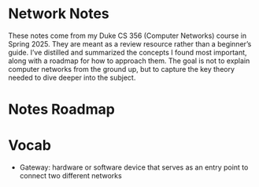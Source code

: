 # Network Notes
These notes come from my Duke CS 356 (Computer Networks) course in Spring 2025. They are meant as a review resource rather than a beginner’s guide. I’ve distilled and summarized the concepts I found most important, along with a roadmap for how to approach them. The goal is not to explain computer networks from the ground up, but to capture the key theory needed to dive deeper into the subject.

# Notes Roadmap

# Vocab
- Gateway: hardware or software device that serves as an entry point to connect two different networks